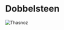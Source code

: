 # Dobbelsteen
![Thasnoz](https://cdn.discordapp.com/attachments/924410469102518272/933030271262003202/Thanoz.png)